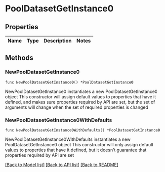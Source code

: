 # PoolDatasetGetInstance0

## Properties

Name | Type | Description | Notes
------------ | ------------- | ------------- | -------------

## Methods

### NewPoolDatasetGetInstance0

`func NewPoolDatasetGetInstance0() *PoolDatasetGetInstance0`

NewPoolDatasetGetInstance0 instantiates a new PoolDatasetGetInstance0 object
This constructor will assign default values to properties that have it defined,
and makes sure properties required by API are set, but the set of arguments
will change when the set of required properties is changed

### NewPoolDatasetGetInstance0WithDefaults

`func NewPoolDatasetGetInstance0WithDefaults() *PoolDatasetGetInstance0`

NewPoolDatasetGetInstance0WithDefaults instantiates a new PoolDatasetGetInstance0 object
This constructor will only assign default values to properties that have it defined,
but it doesn't guarantee that properties required by API are set


[[Back to Model list]](../README.md#documentation-for-models) [[Back to API list]](../README.md#documentation-for-api-endpoints) [[Back to README]](../README.md)


